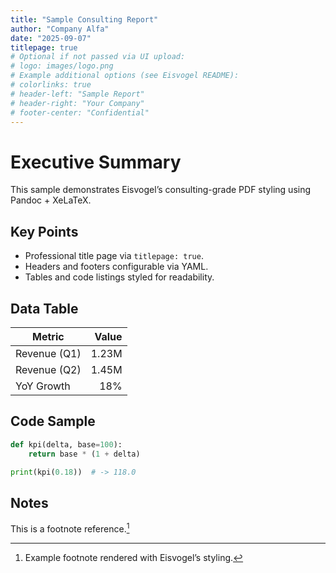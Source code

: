 ```yaml
---
title: "Sample Consulting Report"
author: "Company Alfa"
date: "2025-09-07"
titlepage: true
# Optional if not passed via UI upload:
# logo: images/logo.png
# Example additional options (see Eisvogel README):
# colorlinks: true
# header-left: "Sample Report"
# header-right: "Your Company"
# footer-center: "Confidential"
---
```


# Executive Summary

This sample demonstrates Eisvogel’s consulting-grade PDF styling using Pandoc + XeLaTeX.

## Key Points
- Professional title page via `titlepage: true`.
- Headers and footers configurable via YAML.
- Tables and code listings styled for readability.

## Data Table

| Metric        | Value |
|---------------|------:|
| Revenue (Q1)  | 1.23M |
| Revenue (Q2)  | 1.45M |
| YoY Growth    |  18%  |

## Code Sample

```python
def kpi(delta, base=100):
    return base * (1 + delta)

print(kpi(0.18))  # -> 118.0
```

## Notes

This is a footnote reference.[^1]

[^1]: Example footnote rendered with Eisvogel’s styling.
